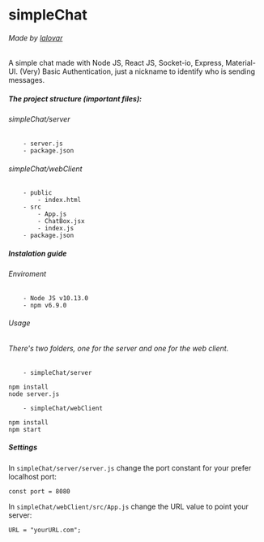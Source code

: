# simpleChat
###### Made by [lalovar](https://github.com/Lalovar)
A simple chat made with Node JS, React JS, Socket-io, Express, Material-UI. (Very) Basic Authentication, just a nickname to identify who is sending messages.

##### The project structure (important files):
###### simpleChat/server
        - server.js
        - package.json
###### simpleChat/webClient
        - public
            - index.html
        - src
            - App.js
            - ChatBox.jsx
            - index.js
        - package.json
        

##### Instalation guide
###### Enviroment
        - Node JS v10.13.0
        - npm v6.9.0

###### Usage
###### There's two folders, one for the server and one for the web client.
        - simpleChat/server
        
```
npm install
node server.js
```
        - simpleChat/webClient
        
```
npm install
npm start
```
            
            
##### Settings
In `simpleChat/server/server.js` change the port constant for your prefer localhost port:
```
const port = 8080
```
In `simpleChat/webClient/src/App.js` change the URL value to point your server:
```
URL = "yourURL.com";
```
    
